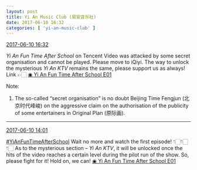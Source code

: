 ```yaml
---
layout: post
title: Yi An Music Club (易安音乐社)
date: 2017-06-10 16:32
categories: [ 'yi-an-music-club' ]
---
```


<div class="weibo-info">
  <a href="http://weibo.com/6094546964/F7bBFaBlL">2017-06-10 16:32</a>
</div>

*Yi An Fun Time After School* on Tencent Video was attacked by some secret organisation and cannot be played. Please move to iQiyi. The way to unlock the mysterious *Yi An KTV* remains the same, please support us as always! Link :point_right:🏻 [◉ Yi An Fun Time After School E01](http://www.iqiyi.com/w_19rtqcmhkt.html)

<!-- more -->

Note:
1. The so-called “secret organisation” is no doubt Beijing Time Fengjun (北京时代峰峻) on the aggressive claim on the authorisation of the publicity of some entertainers in Original Plan (原际画).

---

<div class="weibo-info">
  <a href="http://weibo.com/6094546964/F7aCwAvko">2017-06-10 14:01</a>
</div>

[#YiAnFunTimeAfterSchool](http://weibo.com/p/100808bad46130a6c7f06116b4183fd352744b) Wait no more and watch the first episode! :point_down:🏻:point_down:🏻:point_down:🏻 As to the mysterious section – *Yi An KTV*, it will be unlocked once the hits of the video reaches a certain level during the pilot run of the show. So, please fight for it! Hold on, we can! [◉ Yi An Fun Time After School E01](https://v.qq.com/x/page/m0512qw7rv9.html)
